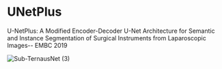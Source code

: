 # UNetPlus
U-NetPlus: A Modified Encoder-Decoder U-Net Architecture for Semantic and Instance Segmentation of Surgical Instruments from Laparoscopic Images-- EMBC 2019

![Sub-TernausNet (3)](https://user-images.githubusercontent.com/42282006/63461920-b15de480-c427-11e9-804a-30c849d19f8c.png)

